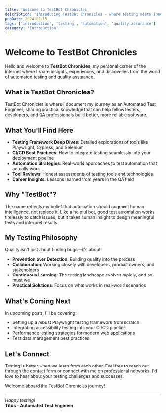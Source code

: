 ```yaml
---
title: 'Welcome to TestBot Chronicles'
description: 'Introducing TestBot Chronicles - where testing meets innovation and automation drives quality.'
pubDate: 2024-01-15
tags: ['introduction', 'testing', 'automation', 'quality-assurance']
category: 'Introduction'
---
```


# Welcome to TestBot Chronicles

Hello and welcome to **TestBot Chronicles**, my personal corner of the internet where I share insights, experiences, and discoveries from the world of automated testing and quality assurance.

## What is TestBot Chronicles?

TestBot Chronicles is where I document my journey as an Automated Test Engineer, sharing practical knowledge that can help fellow testers, developers, and QA professionals build better, more reliable software.

## What You'll Find Here

- **Testing Framework Deep Dives**: Detailed explorations of tools like Playwright, Cypress, and Selenium
- **CI/CD Best Practices**: How to integrate testing seamlessly into your deployment pipeline
- **Automation Strategies**: Real-world approaches to test automation that actually work
- **Tool Reviews**: Honest assessments of testing tools and technologies
- **Career Insights**: Lessons learned from years in the QA field

## Why "TestBot"?

The name reflects my belief that automation should augment human intelligence, not replace it. Like a helpful bot, good test automation works tirelessly to catch issues, but it takes human insight to design meaningful tests and interpret results.

## My Testing Philosophy

Quality isn't just about finding bugs—it's about:
- **Prevention over Detection**: Building quality into the process
- **Collaboration**: Working closely with developers, product owners, and stakeholders
- **Continuous Learning**: The testing landscape evolves rapidly, and so must we
- **Practical Solutions**: Focus on what works in real-world scenarios

## What's Coming Next

In upcoming posts, I'll be covering:
- Setting up a robust Playwright testing framework from scratch
- Integrating accessibility testing into your CI/CD pipeline
- Performance testing strategies for modern web applications
- Test data management best practices

## Let's Connect

Testing is better when we learn from each other. Feel free to reach out through the contact form or connect with me on professional networks. I'd love to hear about your testing challenges and successes.

Welcome aboard the TestBot Chronicles journey!

---

*Happy testing!*  
**Titus - Automated Test Engineer**